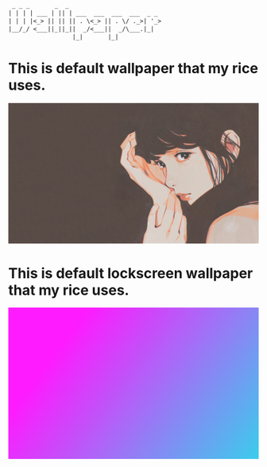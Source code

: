 ```
 _ _ _       _  _
| | | | ___ | || | ___  ___  ___  ___  _ _
| | | |<_> || || || . \<_> || . \/ ._>| '_>
|__/_/ <___||_||_||  _/<___||  _/\___.|_|
                  |_|       |_|

```
# This is default wallpaper that my rice uses.
![](wall.png)

# This is default lockscreen wallpaper that my rice uses.
![](walllock.png)
